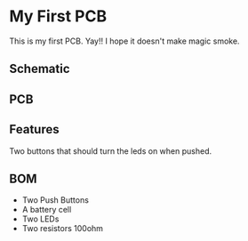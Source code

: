 # My First PCB
This is my first PCB. Yay!! I hope it doesn't make magic smoke.

## Schematic

## PCB

## Features
Two buttons that should turn the leds on when pushed.

## BOM
- Two Push Buttons
- A battery cell
- Two LEDs
- Two resistors 100ohm
